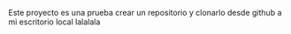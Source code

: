 Este proyecto es una prueba crear un repositorio y clonarlo desde github a mi escritorio local lalalala
